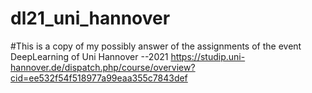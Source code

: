 # dl21_uni_hannover

#This is a copy of my possibly answer of the assignments of the event DeepLearning of Uni Hannover --2021
https://studip.uni-hannover.de/dispatch.php/course/overview?cid=ee532f54f518977a99eaa355c7843def
